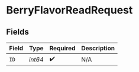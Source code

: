 # BerryFlavorReadRequest


## Fields

| Field              | Type               | Required           | Description        |
| ------------------ | ------------------ | ------------------ | ------------------ |
| `ID`               | *int64*            | :heavy_check_mark: | N/A                |